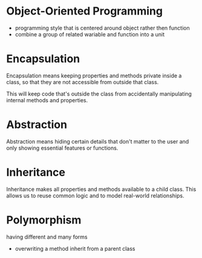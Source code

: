 # Object-Oriented Programming 
* programming style that is centered around object rather then function
* combine a group of related wariable and function into a unit 

# Encapsulation 
Encapsulation means keeping properties and methods private inside a class, so that they are not accessible from outside that class.

This will keep code that's outside the class from accidentally manipulating internal methods and properties.

# Abstraction 
Abstraction means hiding certain details that don't matter to the user and only showing essential features or functions.

# Inheritance
Inheritance makes all properties and methods available to a child class. This allows us to reuse common logic and to model real-world relationships.

# Polymorphism
having different and many forms 
* overwriting a method inherit from a parent class 

